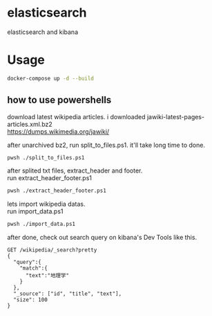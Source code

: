 # elasticsearch
elasticsearch and kibana

# Usage
```bash
docker-compose up -d --build
```

## how to use powershells
download latest wikipedia articles. i downloaded jawiki-latest-pages-articles.xml.bz2  
https://dumps.wikimedia.org/jawiki/

after unarchived bz2, run split_to_files.ps1.
it'll take long time to done.
```bash
pwsh ./split_to_files.ps1
```

after splited txt files, extract_header and footer.  
run extract_header_footer.ps1
```bash
pwsh ./extract_header_footer.ps1
```

lets import wikipedia datas.  
run import_data.ps1
```bash
pwsh ./import_data.ps1
```

after done, check out search query on kibana's Dev Tools like this.
```
GET /wikipedia/_search?pretty
{
  "query":{
    "match":{
      "text":"地理学"
    }
  },
  "_source": ["id", "title", "text"],
  "size": 100
}
```
